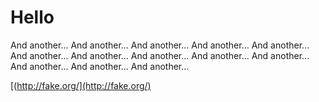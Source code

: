 # Hello 

And another...
And another...
And another...
And another...
And another...
And another...
And another...
And another...
And another...
And another...
And another...
And another...
And another...

[(http://fake.org/](http://fake.org/)